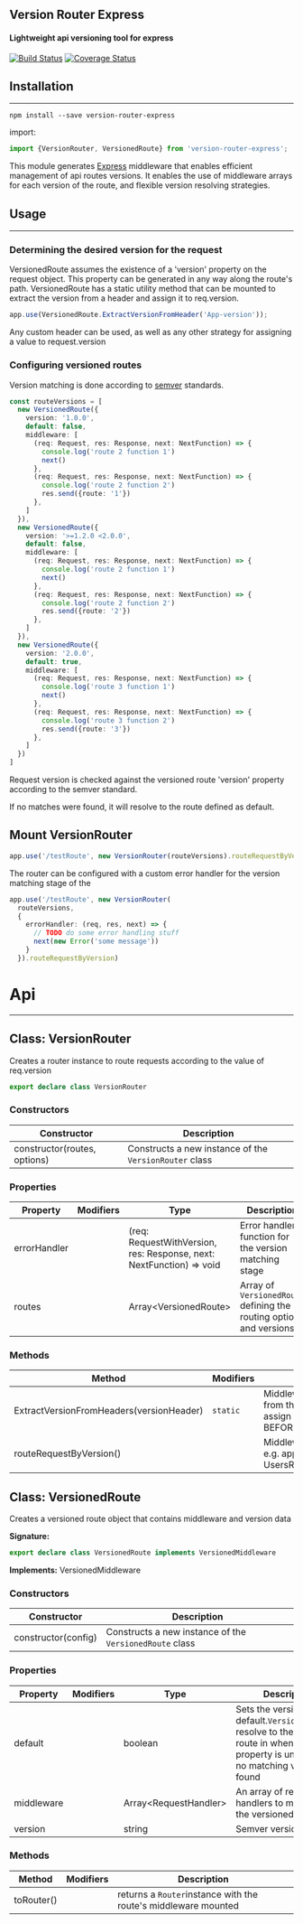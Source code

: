 ## Version Router Express
#### Lightweight api versioning tool for express
[![Build Status](https://travis-ci.org/roiperlman/express-version-router.svg?branch=master)](https://travis-ci.org/roiperlman/express-version-router)
[![Coverage Status](https://coveralls.io/repos/github/roiperlman/express-version-router/badge.svg?branch=master)](https://coveralls.io/github/roiperlman/express-version-router?branch=master)

[comment]: <> ([![Dependecies Status]&#40;https://david-dm.org/roip/verion-router-express.svg&#41;]&#40;https://david-dm.org/roip/verion-router-express.svg&#41;)
## Installation
***
```
npm install --save version-router-express
```

 import:
```typescript
import {VersionRouter, VersionedRoute} from 'version-router-express';
```

This module generates [Express](https://www.npmjs.com/package/express) middleware that enables efficient management of api routes versions.
It enables the use of middleware arrays for each version of the route, and flexible version resolving strategies. 

## Usage
***
### Determining the desired version for the request
VersionedRoute assumes the existence of a 'version' property on the request object.
This property can be generated in any way along the route's path. 
VersionedRoute has a static utility method that can be mounted to extract the version from a header and assign it to req.version.

```typescript
app.use(VersionedRoute.ExtractVersionFromHeader('App-version'));
```

Any custom header can be used, as well as any other strategy for assigning a value to request.version

### Configuring versioned routes
Version matching is done according to [semver](https://www.npmjs.com/package/semver) standards.

```typescript
const routeVersions = [
  new VersionedRoute({
    version: '1.0.0',
    default: false,
    middleware: [
      (req: Request, res: Response, next: NextFunction) => {
        console.log('route 2 function 1')
        next()
      },
      (req: Request, res: Response, next: NextFunction) => {
        console.log('route 2 function 2')
        res.send({route: '1'})
      },
    ]
  }),
  new VersionedRoute({
    version: '>=1.2.0 <2.0.0',
    default: false,
    middleware: [
      (req: Request, res: Response, next: NextFunction) => {
        console.log('route 2 function 1')
        next()
      },
      (req: Request, res: Response, next: NextFunction) => {
        console.log('route 2 function 2')
        res.send({route: '2'})
      },
    ]
  }),
  new VersionedRoute({
    version: '2.0.0',
    default: true,
    middleware: [
      (req: Request, res: Response, next: NextFunction) => {
        console.log('route 3 function 1')
        next()
      },
      (req: Request, res: Response, next: NextFunction) => {
        console.log('route 3 function 2')
        res.send({route: '3'})
      },
    ]
  })
]
```

Request version is checked against the versioned route 'version' property according to the semver standard.

If no matches were found, it will resolve to the route defined as default.

## Mount VersionRouter
```typescript
app.use('/testRoute', new VersionRouter(routeVersions).routeRequestByVersion)
```
The router can be configured with a custom error handler for the version matching stage of the
```typescript
app.use('/testRoute', new VersionRouter(
  routeVersions,
  {
    errorHandler: (req, res, next) => {
      // TODO do some error handling stuff
      next(new Error('some message'))
    }
  }).routeRequestByVersion)
```

# Api
***
## Class: VersionRouter
Creates a router instance to route requests according to the value of req.version

```typescript
export declare class VersionRouter
```

### Constructors

|  Constructor | Description |
|  --- | --- | 
|  constructor(routes, options) |  Constructs a new instance of the <code>VersionRouter</code> class |

### Properties

|  Property | Modifiers | Type | Description |
|  --- | --- | --- | --- |
|  errorHandler | |(req: RequestWithVersion<!-- -->, res: Response, next: NextFunction) =&gt; void |  Error handler function for the version matching stage    |
|  routes | |Array&lt;VersionedRoute<!-- -->&gt;  |  Array of <code>VersionedRoute</code> defining the routing options and versions |  

### Methods

|  Method | Modifiers | Description |
|  --- | --- | --- |
|  ExtractVersionFromHeaders(versionHeader) | <code>static</code> | Middleware for extracting the version from the said request header and assign it to req.version Mount it once BEFORE all versioned routes |
|  routeRequestByVersion()|  | Middleware to mount on the route path e.g. app.use('/api/users', UsersRoutes.routeRequestByVersion()) |

## Class: VersionedRoute
Creates a versioned route object that contains middleware and version data

<b>Signature:</b>

```typescript
export declare class VersionedRoute implements VersionedMiddleware 
```
<b>Implements:</b> VersionedMiddleware

### Constructors

|  Constructor | Description |
|  --- | --- |
|  constructor(config) |   Constructs a new instance of the <code>VersionedRoute</code> class |

### Properties

|  Property | Modifiers | Type | Description |
|  --- | --- | --- | --- |
|  default |  | boolean | Sets the version as default.<code>VersionRouter</code>will resolve to the default route in when version property is undefined or no matching version was found  |
|  middleware |  | Array&lt;RequestHandler>| An array of request handlers to mount on the versioned route |
|  version |  | string | Semver version number  |

### Methods

|  Method | Modifiers | Description |
|  --- | --- | --- |
|  toRouter() |  | returns a <code>Router</code>instance with the route's middleware mounted |

